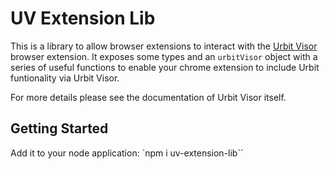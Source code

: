 # UV Extension Lib

This is a library to allow browser extensions to interact with the [Urbit Visor](https://urbitvisor.com) browser extension.
It exposes some types and an `urbitVisor` object with a series of useful functions to enable your chrome extension to include Urbit funtionality via Urbit Visor.

For more details please see the documentation of Urbit Visor itself.

## Getting Started
Add it to your node application:
`npm i uv-extension-lib``
